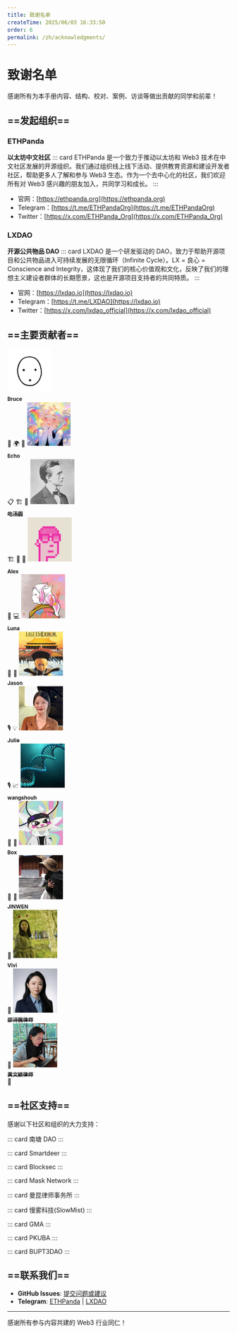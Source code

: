 ```yaml
---
title: 致谢名单
createTime: 2025/06/03 16:33:50
order: 6
permalink: /zh/acknowledgments/
---
```


# 致谢名单

感谢所有为本手册内容、结构、校对、案例、访谈等做出贡献的同学和前辈！

## ==发起组织==

### ETHPanda

**以太坊中文社区**
::: card
ETHPanda 是一个致力于推动以太坊和 Web3 技术在中文社区发展的开源组织。我们通过组织线上线下活动、提供教育资源和建设开发者社区，帮助更多人了解和参与 Web3 生态。作为一个去中心化的社区，我们欢迎所有对 Web3 感兴趣的朋友加入，共同学习和成长。
:::

- 官网：[https://ethpanda.org](https://ethpanda.org)
- Telegram：[https://t.me/ETHPandaOrg](https://t.me/ETHPandaOrg)
- Twitter：[https://x.com/ETHPanda_Org](https://x.com/ETHPanda_Org)

### LXDAO

**开源公共物品 DAO**
::: card
LXDAO 是一个研发驱动的 DAO，致力于帮助开源项目和公共物品进入可持续发展的无限循环（Infinite Cycle）。LX = 良心 = Conscience and Integrity，这体现了我们的核心价值观和文化，反映了我们的理想主义建设者群体的长期愿景，这也是开源项目支持者的共同特质。
:::
- 官网：[https://lxdao.io](https://lxdao.io)
- Telegram：[https://t.me/LXDAO](https://lxdao.io)
- Twitter：[https://x.com/lxdao_official](https://x.com/lxdao_official)

## ==主要贡献者==

<!-- <table>
  <tbody>
  <tr>
    <td align="center" valign="top" width="14.28%">
      <a href="https://x.com/brucexu_eth">
        <img src="./images/contributor/bruce.png" width="100px;" hiegh="100px;"  alt="Bruce"/>
        <br />
        <sub><b>Bruce</b></sub>
      </a>
      <br />
      <span title="项目发起人">🚀</span>
      <span title="生态建设">🌍</span>
      <span title="指导">🤝</span>
    </td>
    <td align="center" valign="top" width="14.28%">
      <a href="https://x.com/Echo_liuchan">
        <img src="./images/contributor/Echo.jpg" width="100px;" hiegh="100px;"  alt="Echo"/>
        <br />
        <sub><b>Echo</b></sub>
      </a>
      <br />
      <span title="项目统筹">📋</span>
      <span title="内容架构">🏗️</span>
      <span title="内容编写">📖</span>
    </td>
    <td align="center" valign="top" width="14.28%">
      <a href="https://x.com/web3_cty">
        <img src="./images/contributor/tangyuan.png" width="100px;" hiegh="100px;"  alt="吃汤圆"/>
        <br />
        <sub><b>吃汤圆</b></sub>
      </a>
      <br />
      <span title="内容架构">🏗️</span>
      <span title="内容编写">📖</span>
      <span title="排版设计">🎨</span>
    </td>
    <td align="center" valign="top" width="14.28%">
      <a href="https://x.com/0xAlexWu">
        <img src="./images/contributor/Alex.jpg" width="100px;" hiegh="100px;"  alt="Alex"/>
        <br />
        <sub><b>Alex</b></sub>
      </a>
      <br />
      <span title="内容编写">📖</span>
      <span title="技术文档">💻</span>
    </td>
    <td align="center" valign="top" width="14.28%">
      <a href="https://x.com/nanakodesuu">
        <img src="./images/contributor/Luna.jpg" width="100px;" hiegh="100px;" alt="Luna">
        <br />
        <sub><b>Luna</b></sub>
      </a>
      <br />
      <span title="内容编写">📖</span>
      <span title="用户体验">👤</span>
    </td>
    <td align="center" valign="top" width="14.28%">
      <a href="https://x.com/fxxkmystyle">
        <img src="./images/interview/jason.jpg" width="100px;" hiegh="100px;"  alt="Jason"/>
        <br />
        <sub><b>Jason</b></sub>
      </a>
      <br />
      <span title="访谈内容">🎙️</span>
      <span title="行业洞察">💡</span>
    </td>
    <td align="center" valign="top" width="14.28%">
      <a href="https://x.com/0xJuliechen">
        <img src="./images/interview/julie.jpg" width="100px;" hiegh="100px;"  alt="Julie"/>
        <br />
        <sub><b>Julie</b></sub>
      </a>
      <br />
      <span title="访谈内容">🎙️</span>
      <span title="职业规划">📈</span>
    </td>
  </tr>
  <tr>
    <td align="center" valign="top" width="14.28%">
      <a href="https://x.com/wong_ssh">
        <img src="./images/contributor/wangshouh.jpeg" width="100px;" hiegh="100px;"  alt="Julie"/>
        <br />
        <sub><b>wangshouh</b></sub>
      </a>
      <br />
      <span title="指导">🤝</span>
      <span title="内容编写">📖</span>
    </td>
        <td align="center" valign="top" width="14.28%">
      <a href="https://x.com/BoxMrChen">
        <img src="./images/contributor/box.jpg" width="100px;" hiegh="100px;" alt="Box"/>
        <br />
        <sub><b>Box</b></sub>
      </a>
      <br />
      <span title="指导">🤝</span>
      <span title="内容编写">📖</span>
    </td>
        <td align="center" valign="top" width="14.28%">
      <a href="#">
        <img src="./images/contributor/JIWEN.png" width="100px;" hiegh="100px;"  alt="JIWEN"/>
        <br />
        <sub><b>JINWEN</b></sub>
      </a>
      <br />
      <span title="画图">🎨</span>
    </td>
            <td align="center" valign="top" width="14.28%">
      <a href="#">
        <img src="./images/contributor/vivi.jpg" width="100px;" hiegh="100px;"  alt="Vivi"/>
        <br />
        <sub><b>Vivi</b></sub>
      </a>
      <br />
      <span title="内容编写">📖</span>
    </td>
            <td align="center" valign="top" width="14.28%">
      <a href="#">
        <img src="./images/contributor/shao.webp" width="100px;" hiegh="100px;"  alt="邵诗巍律师"/>
        <br />
        <sub><b>邵诗巍律师</b></sub>
      </a>
      <br />
      <span title="画图">🎨</span>
    </td>
  </tr>
  </tbody>
</table> -->

<CardGrid cols=6 >
<Card>
  <a href="https://x.com/brucexu_eth">  
  <img src="./images/contributor/bruce.png" width="100px;" hiegh="100px;"  alt="Bruce"/>
        <br />
        <sub><b>Bruce</b></sub>
      </a>
      <br/>
      <span title="项目发起人">🚀</span>
      <span title="生态建设">🌍</span>
      <span title="指导">🤝</span>
  </Card>
<Card>
      <a href="https://x.com/Echo_liuchan">
        <img src="./images/contributor/Echo.jpg" width="100px;" hiegh="100px;"  alt="Echo"/>
        <br />
        <sub><b>Echo</b></sub>
      </a>
      <br />
      <span title="项目统筹">📋</span>
      <span title="内容架构">🏗️</span>
      <span title="内容编写">📖</span>
</Card>
<Card>
      <a href="https://x.com/web3_cty">
        <img src="./images/contributor/tangyuan.png" width="100px;" hiegh="100px;"  alt="吃汤圆"/>
        <br />
        <sub><b>吃汤圆</b></sub>
      </a>
      <br />
      <span title="内容架构">🏗️</span>
      <span title="内容编写">📖</span>
      <span title="排版设计">🎨</span>
</Card>
<Card>
      <a href="https://x.com/0xAlexWu">
        <img src="./images/contributor/Alex.jpg" width="100px;" hiegh="100px;"  alt="Alex"/>
        <br />
        <sub><b>Alex</b></sub>
      </a>
      <br />
      <span title="内容编写">📖</span>
      <span title="技术文档">💻</span>
</Card>
<Card>
      <a href="https://x.com/nanakodesuu">
        <img src="./images/contributor/Luna.jpg" width="100px;" hiegh="100px;" alt="Luna">
        <br />
        <sub><b>Luna</b></sub>
      </a>
      <br />
      <span title="内容编写">📖</span>
      <span title="用户体验">👤</span>
</Card>
<Card>
      <a href="https://x.com/fxxkmystyle">
        <img src="./images/interview/jason.jpg" width="100px;" hiegh="100px;"  alt="Jason"/>
        <br />
        <sub><b>Jason</b></sub>
      </a>
      <br />
      <span title="访谈内容">🎙️</span>
      <span title="行业洞察">💡</span>
</Card>
<Card>
      <a href="https://x.com/0xJuliechen">
        <img src="./images/interview/julie.jpg" width="100px;" hiegh="100px;"  alt="Julie"/>
        <br />
        <sub><b>Julie</b></sub>
      </a>
      <br />
      <span title="访谈内容">🎙️</span>
      <span title="职业规划">📈</span>
</Card>
<Card>
      <a href="https://x.com/wong_ssh">
        <img src="./images/contributor/wangshouh.jpeg" width="100px;" hiegh="100px;"  alt="Julie"/>
        <br />
        <sub><b>wangshouh</b></sub>
      </a>
      <br />
      <span title="指导">🤝</span>
      <span title="内容编写">📖</span>
</Card>
<Card>
      <a href="https://x.com/BoxMrChen">
        <img src="./images/contributor/box.jpg" width="100px;" hiegh="100px;" alt="Box"/>
        <br />
        <sub><b>Box</b></sub>
      </a>
      <br />
      <span title="指导">🤝</span>
      <span title="内容编写">📖</span>
</Card>
<Card>
      <a href="#">
        <img src="./images/contributor/JIWEN.png" width="100px;" hiegh="100px;"  alt="JIWEN"/>
        <br />
        <sub><b>JINWEN</b></sub>
      </a>
      <br />
      <span title="画图">🎨</span>
</Card>
<Card>
    <a href="#">
      <img src="./images/contributor/vivi.jpg" width="100px;" hiegh="100px;"  alt="Vivi"/>
      <br />
      <sub><b>Vivi</b></sub>
    </a>
    <br />
    <span title="内容编写">📖</span>
</Card>
<Card>
    <a href="#">
      <img src="./images/contributor/shao.webp" width="100px;" hiegh="100px;"  alt="邵诗巍律师"/>
      <br />
      <sub><b>邵诗巍律师</b></sub>
    </a>
    <br />
    <span title="内容编写">📖</span>
</Card>
<Card>
    <a href="#">
      <img src="./images/contributor/huang.png" width="100px;" hiegh="100px;"  alt="黄文颖律师"/>
      <br />
      <sub><b>黄文颖律师</b></sub>
    </a>
    <br />
    <span title="内容编写">📖</span>
</Card>
</CardGrid>


## ==社区支持==

感谢以下社区和组织的大力支持：

::: card
南塘 DAO
:::

::: card
Smartdeer
:::

::: card
Blocksec
:::

::: card
Mask Network
:::

::: card
曼昆律师事务所
:::

::: card
慢雾科技(SlowMist)
:::

::: card
GMA
:::

::: card
PKUBA
:::

::: card
BUPT3DAO
:::

## ==联系我们==

- **GitHub Issues**: [提交问题或建议](https://github.com/ethpanda-org/Web3-Internship-Handbook/issues)
- **Telegram**: [ETHPanda](https://t.me/ETHPandaOrg) | [LXDAO](https://t.me/lxdao)

---

感谢所有参与内容共建的 Web3 行业同仁！

